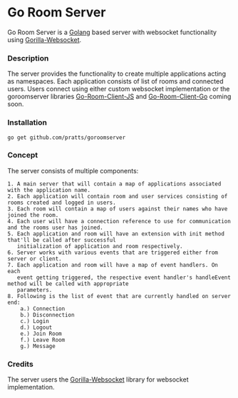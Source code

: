 # Go Room Server
Go Room Server is a [Golang](http://golang.org/) based server with websocket functionality using [Gorilla-Websocket](https://github.com/gorilla/websocket).

### Description
The server provides the functionality to create multiple applications acting as namespaces. Each application consists of list of rooms and connected users.
Users connect using either custom websocket implementation or the goroomserver libraries [Go-Room-Client-JS](https://github.com/pratts/goroomclient-js) and [Go-Room-Client-Go](https://github.com/pratts/goroomclient-go) coming soon.

### Installation
    go get github.com/pratts/goroomserver

### Concept
The server consists of multiple components:

    1. A main server that will contain a map of applications associated with the application name.
    2. Each application will contain room and user services consisting of rooms created and logged in users.
    3. Each room will contain a map of users against their names who have joined the room.
    4. Each user will have a connection reference to use for communication and the rooms user has joined.
    5. Each application and room will have an extension with init method that'll be called after successful 
       initialization of application and room respectively.
    6. Server works with various events that are triggered either from server or client.
    7. Each application and room will have a map of event handlers. On each
       event getting triggered, the respective event handler's handleEvent method will be called with appropriate
       parameters.
    8. Following is the list of event that are currently handled on server end:
        a.) Connection
        b.) Disconnection
        c.) Login
        d.) Logout
        e.) Join Room
        f.) Leave Room
        g.) Message

### Credits
The server users the [Gorilla-Websocket](https://github.com/gorilla/websocket) library for websocket implementation.
